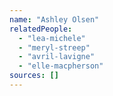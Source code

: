 ```yaml
---
name: "Ashley Olsen"
relatedPeople:
  - "lea-michele"
  - "meryl-streep"
  - "avril-lavigne"
  - "elle-macpherson"
sources: []
---
```



